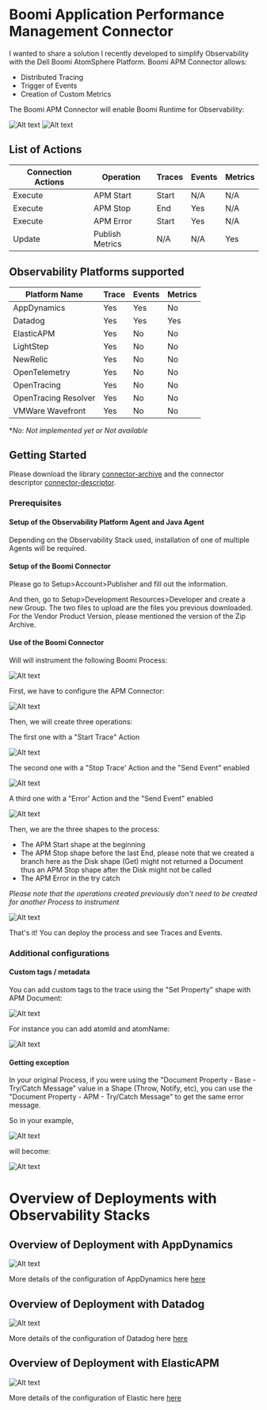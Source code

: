# Boomi Application Performance Management Connector

I wanted to share a solution I recently developed to simplify Observability with the Dell Boomi AtomSphere Platform.
Boomi APM Connector allows:
- Distributed Tracing
- Trigger of Events
- Creation of Custom Metrics

The Boomi APM Connector will enable Boomi Runtime for Observability:

![Alt text](resources/observability-pyramid.png?raw=true "BoomiAPM")
![Alt text](resources/use-case.png?raw=true "BoomiAPM")

## List of Actions

| Connection Actions | Operation | Traces    | Events | Metrics |
| ------------------ | --------- | --------- | ------ | ------- |
| Execute            | APM Start | Start     | N/A    | N/A     |
| Execute            | APM Stop  | End       | Yes    | N/A     |
| Execute            | APM Error | Start     | Yes    | N/A     |
| Update             | Publish Metrics | N/A | N/A    | Yes     |

## Observability Platforms supported

| Platform Name        | Trace     | Events | Metrics |
| -------------------- | --------- | ------ | ------- |
| AppDynamics          | Yes       | Yes    | No      |
| Datadog              | Yes       | Yes    | Yes     |
| ElasticAPM           | Yes       | No     | No      |
| LightStep            | Yes       | No     | No      |
| NewRelic             | Yes       | No     | No      |
| OpenTelemetry        | Yes       | No     | No      |
| OpenTracing          | Yes       | No     | No      |
| OpenTracing Resolver | Yes       | No     | No      |
| VMWare Wavefront     | Yes       | No     | No      |

**No: Not implemented yet or Not available*

## Getting Started

Please download the library [connector-archive](target/boomiapm-0.79--car.zip?raw=true) and the connector descriptor [connector-descriptor](target/classes/connector-descriptor.xml?raw=true).

### Prerequisites

#### Setup of the Observability Platform Agent and Java Agent

Depending on the Observability Stack used, installation of one of multiple Agents will be required.

#### Setup of the Boomi Connector

Please go to Setup>Account>Publisher and fill out the information.

And then, go to Setup>Development Resources>Developer and create a new Group. The two files to upload are the files you previous downloaded. For the Vendor Product Version, please mentioned the version of the Zip Archive.

#### Use of the Boomi Connector

Will will instrument the following Boomi Process:

![Alt text](resources/boomi-process.png?raw=true "BoomiAPM")

First, we have to configure the APM Connector:

![Alt text](resources/connector.png?raw=true "BoomiAPM")

Then, we will create three operations:

The first one with a "Start Trace" Action

![Alt text](resources/op-start-trace.png?raw=true "BoomiAPM")

The second one with a "Stop Trace' Action and the "Send Event" enabled

![Alt text](resources/op-stop-trace.png?raw=true "BoomiAPM")

A third one with a "Error' Action and the "Send Event" enabled

![Alt text](resources/op-error-trace.png?raw=true "BoomiAPM")

Then, we are the three shapes to the process:

- The APM Start shape at the beginning
- The APM Stop shape before the last End, please note that we created a branch here as the Disk shape (Get) might not returned a Document thus an APM Stop shape after the Disk might not be called
- The APM Error in the try catch

*Please note that the operations created previously don't need to be created for another Process to instrument*

![Alt text](resources/boomi-process-instrumented.png?raw=true "BoomiAPM")

That's it! You can deploy the process and see Traces and Events.

### Additional configurations

#### Custom tags / metadata

You can add custom tags to the trace using the "Set Property" shape with APM Document:

![Alt text](resources/boomi-process-setprops.png?raw=true "BoomiAPM")

For instance you can add atomId and atomName:

![Alt text](resources/boomi-process-setprops-dialog.png?raw=true "BoomiAPM")

#### Getting exception

In your original Process, if you were using the "Document Property - Base - Try/Catch Message" value in a Shape (Throw, Notify, etc), you can use the "Document Property - APM - Try/Catch Message" to get the same error message.

So in your example,

![Alt text](resources/rethrow-before.png?raw=true "BoomiAPM")

will become:

![Alt text](resources/rethrow-after.png?raw=true "BoomiAPM")

# Overview of Deployments with Observability Stacks

## Overview of Deployment with AppDynamics
![Alt text](resources/appdynamics.png?raw=true "BoomiAPM")

More details of the configuration of AppDynamics here [here](https://blog.antsoftware.org/boomi-observability-appdynamics/)

## Overview of Deployment with Datadog 
![Alt text](resources/datadog.png?raw=true "BoomiAPM")

More details of the configuration of Datadog here [here](https://blog.antsoftware.org/boomi-observability-intro-datadog/)

## Overview of Deployment with ElasticAPM
![Alt text](resources/elasticapm.png?raw=true "BoomiAPM")

More details of the configuration of Elastic here [here](https://blog.antsoftware.org/boomi-observability-elastic/)